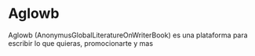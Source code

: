 # Aglowb
Aglowb (AnonymusGlobalLiteratureOnWriterBook) es una plataforma para escribir lo que quieras, promocionarte y mas
